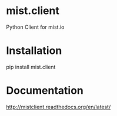 mist.client
===========

Python Client for mist.io

Installation
============

pip install mist.client

Documentation
=============
http://mistclient.readthedocs.org/en/latest/
